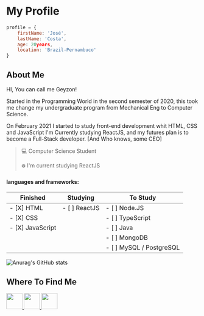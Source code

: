 # My Profile
```JavaScript
profile = {
    firstName: 'José',
    lastName: 'Costa',
    age: 20years,
    location: 'Brazil-Pernambuco'
}
```
## About Me

HI, You can call me Geyzon!

Started in the Programming World in the second semester of 2020, this took me change my undergraduate program from Mechanical Eng to Computer Science.

On February 2021 I started to study front-end development whit HTML, CSS and JavaScript
I'm Currently studying ReactJS, and my futures plan is to become a Full-Stack developer. [And Who knows, some CEO]

>:computer: Computer Science Student
>
>:snowflake: I'm current studying ReactJS

#### languages and frameworks:
| Finished              | Studying                  | To Study                  |
|   ---------------     |   --------------          |   --------                |
|- [X] HTML             | - [ ] ReactJS             | - [ ] Node.JS             |
|- [X] CSS              |                           | - [ ] TypeScript          |
|- [X] JavaScript       |                           | - [ ] Java                |
|                       |                           | - [ ] MongoDB             |
|                       |                           | - [ ] MySQL / PostgreSQL  |

![Anurag's GitHub stats](https://github-readme-stats.vercel.app/api?username=GeyzonErik&show_icons=true&border_radius=0&hide_border=true&title_color=3498db&icon_color=3498db&hide=stars)

## Where To Find Me
<a href='https://twitter.com/Erikles47' target='_blank'> <img src='https://cdn1.iconfinder.com/data/icons/social-media-rounded-corners/512/Rounded_Twitter5_svg-512.png' width='42px'> </a>
<a href='https://www.instagram.com/_geyzon_/' target='_blank'> <img src='https://cdn1.iconfinder.com/data/icons/social-media-rounded-corners/512/Rounded_Instagram_svg-512.png' width='42px'> </a>
<a href='https://www.linkedin.com/in/jos%C3%A9-costa-json/' target='_blank'> <img src='https://cdn1.iconfinder.com/data/icons/social-media-rounded-corners/512/Rounded_Linkedin2_svg-512.png' width='42px'> </a>
